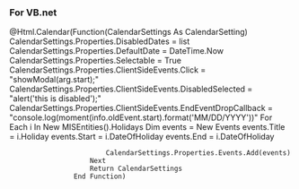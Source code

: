 
<h3>For VB.net </h3>
@Html.Calendar(Function(CalendarSettings As CalendarSetting)
                        CalendarSettings.Properties.DisabledDates = list
                        CalendarSettings.Properties.DefaultDate = DateTime.Now
                        CalendarSettings.Properties.Selectable = True
                        CalendarSettings.Properties.ClientSideEvents.Click = "showModal(arg.start);"
                        CalendarSettings.Properties.ClientSideEvents.DisabledSelected = "alert('this is disabled');"
                        CalendarSettings.Properties.ClientSideEvents.EndEventDropCallback = "console.log(moment(info.oldEvent.start).format('MM/DD/YYYY'))"
                        For Each i In New MISEntities().Holidays
                            Dim events = New Events
                            events.Title = i.Holiday
                            events.Start = i.DateOfHoliday
                            events.End = i.DateOfHoliday

                            CalendarSettings.Properties.Events.Add(events)
                        Next
                        Return CalendarSettings
                    End Function)
